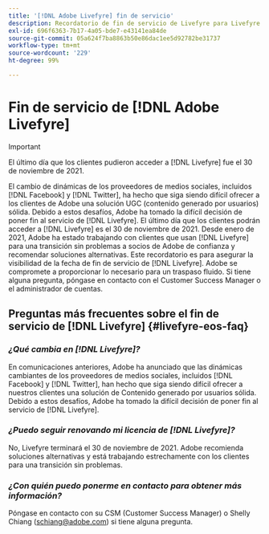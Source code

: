 ```yaml
---
title: '[!DNL Adobe Livefyre] fin de servicio'
description: Recordatorio de fin de servicio de Livefyre para Livefyre y Livefyre Studio.
exl-id: 696f6363-7b17-4a05-bde7-e43141ea84de
source-git-commit: 05a624f7ba8863b50e86dac1ee5d92782be31737
workflow-type: tm+mt
source-wordcount: '229'
ht-degree: 99%

---
```


# Fin de servicio de [!DNL Adobe Livefyre]

>[!IMPORTANT]
>
>El último día que los clientes pudieron acceder a [!DNL Livefyre] fue el 30 de noviembre de 2021.

El cambio de dinámicas de los proveedores de medios sociales, incluidos [!DNL Facebook] y [!DNL Twitter], ha hecho que siga siendo difícil ofrecer a los clientes de Adobe una solución UGC (contenido generado por usuarios) sólida. Debido a estos desafíos, Adobe ha tomado la difícil decisión de poner fin al servicio de [!DNL Livefyre]. El último día que los clientes podrán acceder a [!DNL Livefyre] es el 30 de noviembre de 2021. Desde enero de 2021, Adobe ha estado trabajando con clientes que usan [!DNL Livefyre] para una transición sin problemas a socios de Adobe de confianza y recomendar soluciones alternativas. Este recordatorio es para asegurar la visibilidad de la fecha de fin de servicio de [!DNL Livefyre]. Adobe se compromete a proporcionar lo necesario para un traspaso fluido. Si tiene alguna pregunta, póngase en contacto con el Customer Success Manager o el administrador de cuentas.

## Preguntas más frecuentes sobre el fin de servicio de [!DNL Livefyre] {#livefyre-eos-faq}

### **_¿Qué cambia en [!DNL Livefyre]?_**

En comunicaciones anteriores, Adobe ha anunciado que las dinámicas cambiantes de los proveedores de medios sociales, incluidos [!DNL Facebook] y [!DNL Twitter], han hecho que siga siendo difícil ofrecer a nuestros clientes una solución de Contenido generado por usuarios sólida. Debido a estos desafíos, Adobe ha tomado la difícil decisión de poner fin al servicio de [!DNL Livefyre].

### **_¿Puedo seguir renovando mi licencia de [!DNL Livefyre]?_**

No, Livefyre terminará el 30 de noviembre de 2021. Adobe recomienda soluciones alternativas y está trabajando estrechamente con los clientes para una transición sin problemas.

### **_¿Con quién puedo ponerme en contacto para obtener más información?_**

Póngase en contacto con su CSM (Customer Success Manager) o Shelly Chiang (schiang@adobe.com) si tiene alguna pregunta.
